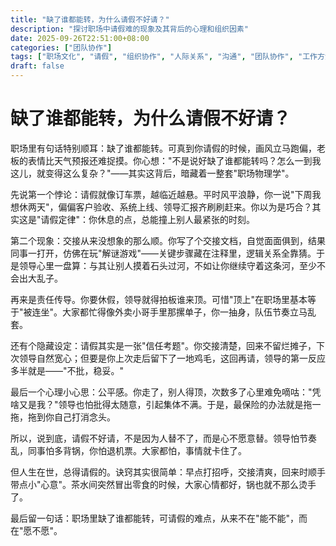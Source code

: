 ```yaml
---
title: "缺了谁都能转，为什么请假不好请？"
description: "探讨职场中请假难的现象及其背后的心理和组织因素"
date: 2025-09-26T22:51:00+08:00
categories: ["团队协作"]
tags: ["职场文化", "请假", "组织协作", "人际关系", "沟通", "团队协作", "工作方法", "效率", "心理安全", "冲突管理"]
draft: false
---
```


# 缺了谁都能转，为什么请假不好请？

职场里有句话特别顺耳：缺了谁都能转。可真到你请假的时候，画风立马跑偏，老板的表情比天气预报还难捉摸。你心想："不是说好缺了谁都能转吗？怎么一到我这儿，就变得这么复杂？"——其实这背后，暗藏着一整套"职场物理学"。

先说第一个悖论：请假就像订车票，越临近越悬。平时风平浪静，你一说"下周我想休两天"，偏偏客户验收、系统上线、领导汇报齐刷刷赶来。你以为是巧合？其实这是"请假定律"：你休息的点，总能撞上别人最紧张的时刻。

第二个现象：交接从来没想象的那么顺。你写了个交接文档，自觉面面俱到，结果同事一打开，仿佛在玩"解谜游戏"——关键步骤藏在注释里，逻辑关系全靠猜。于是领导心里一盘算：与其让别人摸着石头过河，不如让你继续守着这条河，至少不会出大乱子。

再来是责任传导。你要休假，领导就得拍板谁来顶。可惜"顶上"在职场里基本等于"被连坐"。大家都忙得像外卖小哥手里那摞单子，你一抽身，队伍节奏立马乱套。

还有个隐藏设定：请假其实是一张"信任考题"。你交接清楚，回来不留烂摊子，下次领导自然宽心；但要是你上次走后留下了一地鸡毛，这回再请，领导的第一反应多半就是——"不批，稳妥。"

最后一个心理小心思：公平感。你走了，别人得顶，次数多了心里难免嘀咕："凭啥又是我？"领导也怕批得太随意，引起集体不满。于是，最保险的办法就是拖一拖，拖到你自己打消念头。

所以，说到底，请假不好请，不是因为人替不了，而是心不愿意替。领导怕节奏乱，同事怕多背锅，你怕退机票。大家都怕，事情就卡住了。

但人生在世，总得请假的。诀窍其实很简单：早点打招呼，交接清爽，回来时顺手带点小"心意"。茶水间突然冒出零食的时候，大家心情都好，锅也就不那么烫手了。

最后留一句话：职场里缺了谁都能转，可请假的难点，从来不在"能不能"，而在"愿不愿"。
